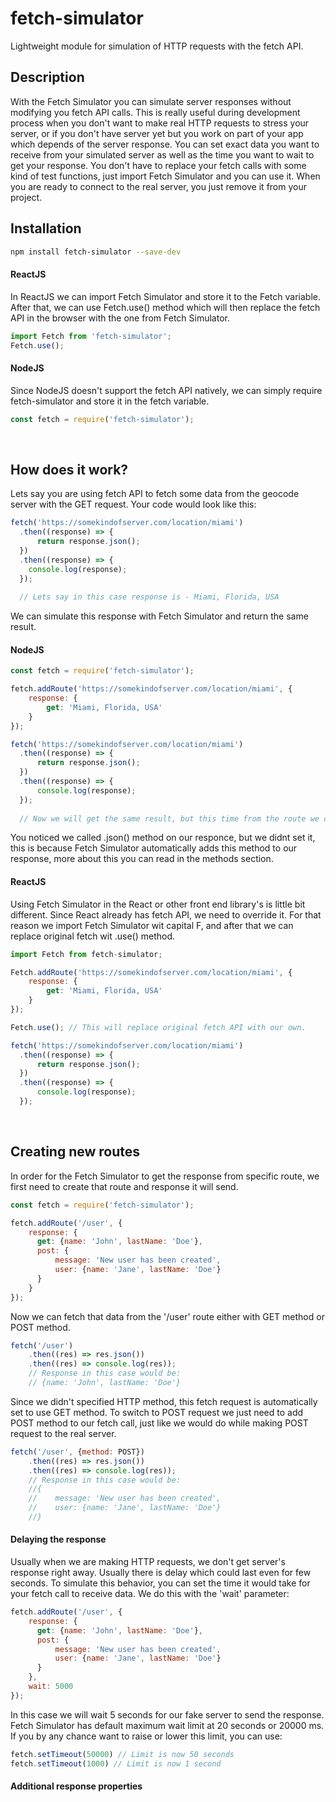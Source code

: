 # fetch-simulator
Lightweight module for simulation of HTTP requests with the fetch API.
<br />

## Description
With the Fetch Simulator you can simulate server responses without modifying you fetch API calls. This is really useful during development process when you don't want to make real HTTP requests to stress your server, or if you don't have server yet but you work on part of your app which depends of the server response. You can set exact data you want to receive from your simulated server as well as the time you want to wait to get your response. You don't have to replace your fetch calls with some kind of test functions, just import Fetch Simulator and you can use it. When you are ready to connect to the real server, you just remove it from your project.

## Installation

```bash
npm install fetch-simulator --save-dev
```

#### ReactJS
In ReactJS we can import Fetch Simulator and store it to the Fetch variable. After that, we can use Fetch.use() method which will then replace the fetch API in the browser with the one from Fetch Simulator.
```js
import Fetch from 'fetch-simulator';
Fetch.use();
```

#### NodeJS
Since NodeJS doesn't support the fetch API natively, we can simply require fetch-simulator and store it in the fetch variable.
```js
const fetch = require('fetch-simulator');
```
<br />

## How does it work?
Lets say you are using fetch API to fetch some data from the geocode server with the GET request. Your code would look like this:
```js
fetch('https://somekindofserver.com/location/miami')
  .then((response) => {
      return response.json();
  })
  .then((response) => {
    console.log(response);
  });
  
  // Lets say in this case response is - Miami, Florida, USA
```
We can simulate this response with Fetch Simulator and return the same result.

#### NodeJS
```js
const fetch = require('fetch-simulator');

fetch.addRoute('https://somekindofserver.com/location/miami', {
    response: {
        get: 'Miami, Florida, USA'
    }
});

fetch('https://somekindofserver.com/location/miami')
  .then((response) => {
      return response.json();
  })
  .then((response) => {
      console.log(response);
  });
  
  // Now we will get the same result, but this time from the route we created - Miami, Florida, USA
```
You noticed we called .json() method on our responce, but we didnt set it, this is because Fetch Simulator automatically adds this method to our response, more about this you can read in the methods section.

#### ReactJS
Using Fetch Simulator in the React or other front end library's is little bit different. Since React already has fetch API, we need to override it. For that reason we import Fetch Simulator wit capital F, and after that we can replace original fetch wit .use() method.
```js
import Fetch from fetch-simulator;

Fetch.addRoute('https://somekindofserver.com/location/miami', {
    response: {
        get: 'Miami, Florida, USA'
    }
});

Fetch.use(); // This will replace original fetch API with our own.

fetch('https://somekindofserver.com/location/miami')
  .then((response) => {
      return response.json();
  })
  .then((response) => {
      console.log(response);
  });
```
<br />

## Creating new routes
In order for the Fetch Simulator to get the response from specific route, we first need to create that route and response it will send.
```js
const fetch = require('fetch-simulator');

fetch.addRoute('/user', {
    response: {
      get: {name: 'John', lastName: 'Doe'},
      post: {
          message: 'New user has been created',
          user: {name: 'Jane', lastName: 'Doe'}
      }
    }
});
```
Now we can fetch that data from the '/user' route either with GET method or POST method.
```js
fetch('/user')
    .then((res) => res.json())
    .then((res) => console.log(res));
    // Response in this case would be:
    // {name: 'John', lastName: 'Doe'}
```
Since we didn't specified HTTP method, this fetch request is automatically set to use GET method. To switch to POST request we just need to add POST method to our fetch call, just like we would do while making POST request to the real server.
```js
fetch('/user', {method: POST})
    .then((res) => res.json())
    .then((res) => console.log(res));
    // Response in this case would be:
    //{
    //    message: 'New user has been created',
    //    user: {name: 'Jane', lastName: 'Doe'}
    //}
```

#### Delaying the response
Usually when we are making HTTP requests, we don't get server's response right away. Usually there is delay which could last even for few seconds. To simulate this behavior, you can set the time it would take for your fetch call to receive data. We do this with the 'wait' parameter:
```js
fetch.addRoute('/user', {
    response: {
      get: {name: 'John', lastName: 'Doe'},
      post: {
          message: 'New user has been created',
          user: {name: 'Jane', lastName: 'Doe'}
      }
    },
    wait: 5000
});
```
In this case we will wait 5 seconds for our fake server to send the response.
Fetch Simulator has default maximum wait limit at 20 seconds or 20000 ms. If you by any chance want to raise or lower this limit, you can use:
```js
fetch.setTimeout(50000) // Limit is now 50 seconds
fetch.setTimeout(1000) // Limit is now 1 second
```

#### Additional response properties
